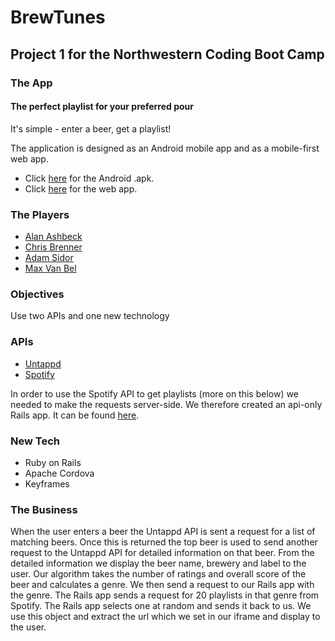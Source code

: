 # BrewTunes

## Project 1 for the Northwestern Coding Boot Camp

### The App

#### The perfect playlist for your preferred pour

It's simple - enter a beer, get a playlist!

The application is designed as an Android mobile app and as a mobile-first web app.

* Click [here](https://drive.google.com/open?id=0B3OgkN6QeIoTamFHWFBqMnFFMTA) for the Android .apk.
* Click [here](https://brewtunes.herokuapp.com/) for the web app.

### The Players

* [Alan Ashbeck](https://github.com/a-ashbeck)
* [Chris Brenner](https://github.com/cbrenner04)
* [Adam Sidor](https://github.com/AdamSidor)
* [Max Van Bel](https://github.com/mdvb1001)

### Objectives

Use two APIs and one new technology

### APIs

* [Untappd](https://untappd.com/api/docs)
* [Spotify](https://developer.spotify.com/web-api/)

In order to use the Spotify API to get playlists (more on this below) we needed
to make the requests server-side. We therefore created an api-only Rails app.
It can be found [here](https://github.com/a-ashbeck/BrewTunes_Rails_Server).

### New Tech

* Ruby on Rails
* Apache Cordova
* Keyframes

### The Business

When the user enters a beer the Untappd API is sent a request for a list of
matching beers. Once this is returned the top beer is used to send another
request to the Untappd API for detailed information on that beer. From the
detailed information we display the beer name, brewery and label to the user.
Our algorithm takes the number of ratings and overall score of the beer and
calculates a genre. We then send a request to our Rails app with the genre. The
Rails app sends a request for 20 playlists in that genre from Spotify. The Rails
app selects one at random and sends it back to us. We use this object and
extract the url which we set in our iframe and display to the user.
